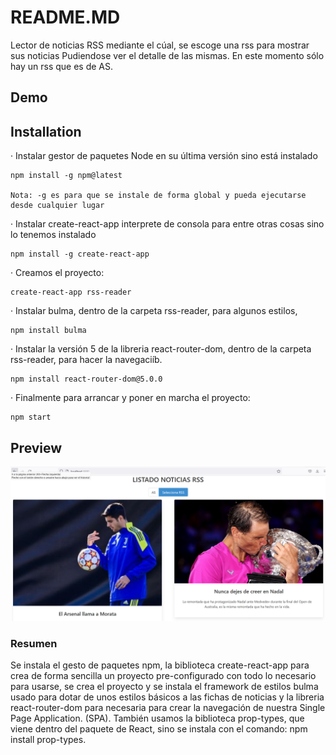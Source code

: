 # README.MD
Lector de noticias RSS mediante el cúal, se escoge una rss para mostrar sus noticias Pudiendose ver el detalle de las mismas. En este momento sólo hay un rss que es de AS.

## Demo


## Installation
· Instalar gestor de paquetes Node en su última versión sino está instalado

	npm install -g npm@latest
	
	Nota: -g es para que se instale de forma global y pueda ejecutarse desde cualquier lugar

· Instalar create-react-app interprete de consola para entre otras cosas sino lo tenemos instalado

	npm install -g create-react-app

· Creamos el proyecto:

	create-react-app rss-reader

· Instalar bulma, dentro de la carpeta rss-reader, para algunos estilos,

	npm install bulma
	
· Instalar la versión 5 de la libreria react-router-dom, dentro de la carpeta rss-reader, para hacer la navegaciíb.

   	npm install react-router-dom@5.0.0

· Finalmente para arrancar y poner en marcha el proyecto:

	npm start
	
## Preview

![](/preview.jpg)

### Resumen

Se instala el gesto de paquetes npm, la biblioteca create-react-app para crea de forma sencilla un proyecto pre-configurado con todo lo necesario para usarse, se crea el proyecto y se instala el framework de estilos bulma usado para dotar de unos estilos básicos a las fichas de noticias y la libreria react-router-dom para necesaria para crear la navegación de nuestra Single Page Application. (SPA). También usamos la biblioteca prop-types, que viene dentro del paquete de React, sino se instala con el comando: npm install prop-types.
